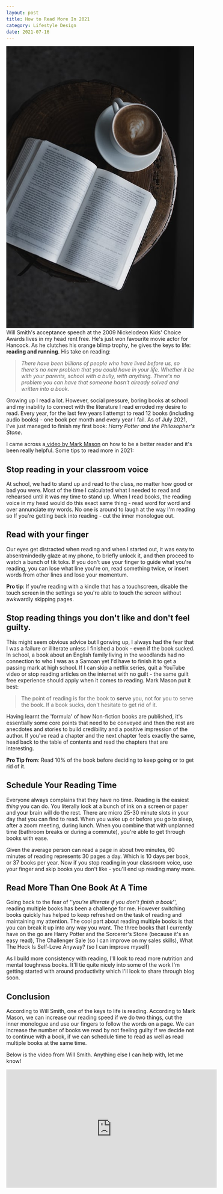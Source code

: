 ```yaml
---
layout: post
title: How to Read More In 2021
category: Lifestyle Design
date: 2021-07-16
---
```


![books](/images/books.jpeg)Will Smith's acceptance speech at the 2009 Nickelodeon Kids' Choice Awards lives in my head rent free. He's just won favourite movie actor for Hancock. As he clutches his orange blimp trophy, he gives the keys to life: **reading and running**. His take on reading:

> *There have been billions of people who have lived before us, so there's no new problem that you could have in your life. Whether it be with your parents, school with a bully, with anything. There's no problem you can have that someone hasn't already solved and written into a book.*

Growing up I read a lot. However, social pressure, boring books at school and my inability to connect with the literature I read erroded my desire to read. Every year, for the last few years I attempt to read 12 books (including audio books) - one book per month and every year I fail. As of July 2021, I've just managed to finish my first book: *Harry Potter and the Philosopher's Stone*.

I came across a[ video by Mark Mason](https://www.youtube.com/embed/KJ2Lvi9kG2Q) on how to be a better reader and it's been really helpful. Some tips to read more in 2021:

## Stop reading in your classroom voice

At school, we had to stand up and read to the class, no matter how good or bad you were. Most of the time I calculated what I needed to read and rehearsed until it was my time to stand up. When I read books, the reading voice in my head would do this exact same thing - read word for word and over annunciate my words. No one is around to laugh at the way I'm reading so If you're getting back into reading - cut the inner monologue out.

## Read with your finger

Our eyes get distracted when reading and when I started out, it was easy to absentmindedly glaze at my phone, to briefly unlock it, and then proceed to watch a bunch of tik toks. If you don't use your finger to guide what you're reading, you can lose what line you're on, read something twice, or insert words from other lines and lose your momentum.

**Pro tip**: If you're reading with a kindle that has a touchscreen, disable the touch screen in the settings so you're able to touch the screen without awkwardly skipping pages.

## Stop reading things you don't like and don't feel guilty.

This might seem obvious advice but I gorwing up, I always had the fear that I was a failure or illiterate unless I finished a book - even if the book sucked. In school, a book about an English family living in the woodlands had no connection to who I was as a Samoan yet I'd have to finish it to get a passing mark at high school. If I can skip a netflix series, quit a YouTube video or stop reading articles on the internet with no guilt - the same guilt free experience should apply when it comes to reading. Mark Mason put it best:

> The point of reading is for the book to **serve** you, not for you to serve the book. If a book sucks, don't hesitate to get rid of it.

Having learnt the 'formula' of how Non-fiction books are published, it's essentially some core points that need to be conveyed and then the rest are anecdotes and stories to build credibility and a positive impression of the author. If you've read a chapter and the next chapter feels exactly the same, head back to the table of contents and read the chapters that are interesting.

**Pro Tip from**: Read 10% of the book before deciding to keep going or to get rid of it.

## Schedule Your Reading Time

Everyone always complains that they have no time. Reading is the easiest *thing*  you can do. You literally look at a bunch of ink on a screen or paper and your brain will do the rest. There are micro 25-30 minute slots in your day that you can find to read. When you wake up or before you go to sleep, after a zoom meeting, during lunch. When you combine that with unplanned time (bathroom breaks or during a commute), you're able to get through books with ease.

Given the average person can read a page in about two minutes, 60 minutes of reading represents 30 pages a day. Which is 10 days per book, or 37 books per year. Now if you stop reading in your classroom voice, use your finger and skip books you don't like - you'll end up reading many more.

## Read More Than One Book At A Time

Going back to the fear of ''*you're illiterate if you don't finish a book*'', reading multiple books has been a challenge for me. However switching books quickly has helped to keep refreshed on the task of reading and maintaining my attention. The cool part about reading multiple books is that you can break it up into any way you want. The three books that I currently have on the go are Harry Potter and the Sorcerer's Stone (because it's an easy read), The Challenger Sale (so I can improve on my sales skills), What The Heck Is Self-Love Anyway? (so I can improve myself)

As I build more consistency with reading, I'll look to read more nutrition and mental toughness books. It'll tie quite nicely into some of the work I'm getting started with around productivity which I'll look to share through blog soon.

## Conclusion

According to Will Smith, one of the keys to life is reading. According to Mark Mason, we can increase our reading speed if we do two things, cut the inner monologue and use our fingers to follow the words on a page. We can increase the number of books we read by not feeling guilty if we decide not to continue with a book, if we can schedule time to read as well as read multiple books at the same time.

Below is the video from Will Smith. Anything else I can help with, let me know!

<iframe width="560" height="315" src="https://www.youtube.com/embed/-08M7JpLpl4?controls=0&amp;start=90" title="YouTube video player" frameborder="0" allow="accelerometer; autoplay; clipboard-write; encrypted-media; gyroscope; picture-in-picture" allowfullscreen></iframe>

